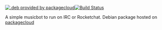 [![.deb provided by packagecloud](https://img.shields.io/badge/deb-packagecloud.io-844fec.svg)](https://packagecloud.io/svenwiltink/go-musicbot)[![Build Status](https://travis-ci.org/svenwiltink/go-MusicBot.svg?branch=master)](https://travis-ci.org/svenwiltink/go-MusicBot)

A simple musicbot to run on IRC or Rocketchat. Debian package hosted on [packagecloud](https://packagecloud.io/svenwiltink/go-musicbot)